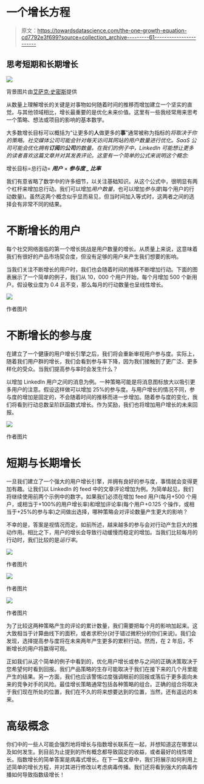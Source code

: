 # 一个增长方程

> 原文：<https://towardsdatascience.com/the-one-growth-equation-cd7792e3f699?source=collection_archive---------61----------------------->

## 思考短期和长期增长

![](img/84b62f6f2270d81a2f5c864cf70f11d6.png)

背景图片由[艾萨克·史密斯](http://unsplash.com/@isaacmsmith)提供

从数量上理解增长的关键是对事物如何随着时间的推移而增加建立一个坚实的直觉。与其他领域相比，增长最重要的是优化未来价值。这里有一些我经常用来思考一个策略、想法或项目的影响的基本数学。

大多数增长目标可以概括为“让更多的**人**做更多的**事**”通常被称为指标的*将取决于你的策略。社交媒体公司可能会针对每天访问其网站的用户数量进行优化。SaaS 公司可能会优化拥有**订阅**的**公司**的数量。在我们的例子中，LinkedIn 可能想让更多的读者喜欢这篇文章并对其发表评论。这里有一个简单的公式来说明这个概念:*

增长目标=总行动= ***用户*** × ***参与度 _ 比率***

我们有意省略了数学中的许多细节，以关注基础知识。从这个公式中，很明显有两个杠杆来增加总行动。我们可以增加*用户数量*，也可以增加*参与度*(每个用户的行动数量)。虽然这两个概念似乎显而易见，但当时间加入等式时，这两者之间的选择会有非常不同的结果。

# **不断增长的用户**

每个社交网络面临的第一个增长挑战是用户数量的增长。从质量上来说，这意味着我们有很好的产品市场契合度，但没有足够的用户来产生我们想要的影响。

当我们关注不断增长的用户时，我们也会随着时间的推移不断增加行动。下面的图表展示了一个简单的例子，我们从 10，000 个用户开始，每个月增加 500 个新用户。假设敬业度为 0.4 且不变，那么每月的行动数量也呈线性增长。

![](img/5d1ce24181d207aa8e70985111455c6c.png)

作者图片

# **不断增长的参与度**

在建立了一个健康的用户增长引擎之后，我们将会重新审视用户参与度。实际上，随着我们用户群的增长，我们会看到参与率下降，因为我们接触到了更广泛、更多样化的受众。当我们提高参与率时会发生什么？

以增加 LinkedIn 用户之间的消息为例。一种策略可能是将消息图标放大以吸引更多用户的注意。假设这样做可以增加 25%的参与度。与用户增长的情况不同，参与度的增加是固定的，不会随着时间的推移而进一步增加。随着参与度的变化，我们将看到行动总数呈阶跃函数式增长。作为奖励，我们也将增加用户增长的未来回报。

![](img/59c11554d079020e78e8d1a7a5d5a49c.png)

作者图片

# **短期与长期增长**

一旦我们建立了一个强大的用户增长引擎，并拥有良好的参与度，事情就会变得更加有趣。让我们以 LinkedIn 的 feed 中的文章评论增加为例。为简单起见，我们将继续使用前两个示例中的数字。如果我们必须在增加 feed 用户(每月+500 个用户，或相当于+100%的用户增长率)和增加评论率(每个用户+0.125 个操作，或相当于+25%的参与率)之间做出选择，哪种策略会对评论数量产生更大的影响？

不幸的是，答案是视情况而定。如前所述，越来越多的参与会对行动产生巨大的推动作用。相比之下，用户的增长会导致行动缓慢而稳定的增加。当我们比较每月的行动时，我们比较的是*运行率*。

![](img/6bcf30289f7aea1c15a60df30de18d21.png)

作者图片

![](img/6fc2d9a3b43ed35a0ac69ba7cdc4746d.png)

作者图片

![](img/29f9cda99e2d3035f9a3da60c00bd55f.png)

作者图片

为了比较这两种策略产生的评论的累计数量，我们需要把每个月的影响加起来。这大致相当于计算曲线下的面积，或者求积分(对于错过微积分的你们来说)。我们会发现，选择提高参与度将在未来两年产生更多的累积行动。然而，在 2 年后，不断增长的用户将赢得可观。

正如我们从这个简单的例子中看到的，优化用户增长或参与之间的正确决策取决于您希望何时看到回报。我们产品策略的生存可能取决于我们在接下来的几个月里能产生的结果。另一方面，我们也应该警惕过度强调眼前的回报或落后于更多面向未来的竞争对手的风险。最佳增长策略通常包括各种策略的组合。正确的组合将取决于我们现在所处的位置，我们在不久的将来想要达到的位置，当然，还有遥远的未来。

# **高级概念**

你们中的一些人可能会强烈地将增长与指数增长联系在一起，并想知道这在哪里以及如何发生。到目前为止提到的所有概念都导致固定的收益，或者最好的线性增长。指数增长的简单答案是病毒式增长。在下一篇文章中，我们将展示如何利用上述简单的增长方程，并对其进行修改以考虑病毒传播。我们还将看到强大的病毒传播如何导致指数级增长！